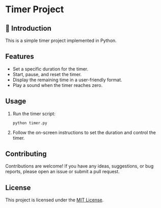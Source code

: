# Timer Project

## :rocket: Introduction

This is a simple timer project implemented in Python.

## Features

- Set a specific duration for the timer.
- Start, pause, and reset the timer.
- Display the remaining time in a user-friendly format.
- Play a sound when the timer reaches zero.

## Usage

1. Run the timer script:

    ```shell
    python timer.py
    ```

2. Follow the on-screen instructions to set the duration and control the timer.

## Contributing

Contributions are welcome! If you have any ideas, suggestions, or bug reports, please open an issue or submit a pull request.

## License

This project is licensed under the [MIT License](LICENSE).
